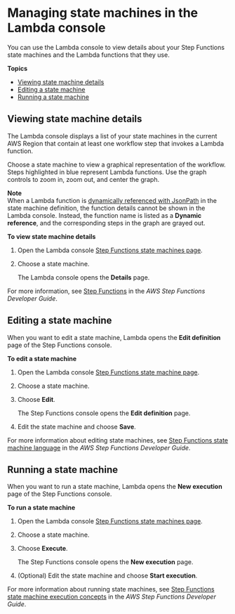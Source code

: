 # Managing state machines in the Lambda console<a name="stepfunctions-lc"></a>

You can use the Lambda console to view details about your Step Functions state machines and the Lambda functions that they use\.

**Topics**
+ [Viewing state machine details](#stepfunctions-configure)
+ [Editing a state machine](#stepfunctions-edit)
+ [Running a state machine](#stepfunctions-run)

## Viewing state machine details<a name="stepfunctions-configure"></a>

The Lambda console displays a list of your state machines in the current AWS Region that contain at least one workflow step that invokes a Lambda function\.

Choose a state machine to view a graphical representation of the workflow\. Steps highlighted in blue represent Lambda functions\. Use the graph controls to zoom in, zoom out, and center the graph\.

**Note**  
When a Lambda function is [dynamically referenced with JsonPath](https://docs.aws.amazon.com/step-functions/latest/dg/amazon-states-language-paths.html) in the state machine definition, the function details cannot be shown in the Lambda console\. Instead, the function name is listed as a **Dynamic reference**, and the corresponding steps in the graph are grayed out\.

**To view state machine details**

1. Open the Lambda console [Step Functions state machines page](https://console.aws.amazon.com/lambda/home#/stepfunctions)\.

1. Choose a state machine\.

   The Lambda console opens the **Details** page\.

For more information, see [Step Functions](https://docs.aws.amazon.com/step-functions/latest/dg/welcome.html) in the *AWS Step Functions Developer Guide*\.

## Editing a state machine<a name="stepfunctions-edit"></a>

When you want to edit a state machine, Lambda opens the **Edit definition** page of the Step Functions console\.

**To edit a state machine**

1. Open the Lambda console [Step Functions state machine page](https://console.aws.amazon.com/lambda/home#/functions)\.

1. Choose a state machine\.

1. Choose **Edit**\.

   The Step Functions console opens the **Edit definition** page\.

1. Edit the state machine and choose **Save**\.

For more information about editing state machines, see [Step Functions state machine language](https://docs.aws.amazon.com/step-functions/latest/dg/concepts-amazon-states-language.html) in the *AWS Step Functions Developer Guide*\.

## Running a state machine<a name="stepfunctions-run"></a>

When you want to run a state machine, Lambda opens the **New execution** page of the Step Functions console\.

**To run a state machine**

1. Open the Lambda console [Step Functions state machines page](https://console.aws.amazon.com/lambda/home#/stepfunctions)\.

1. Choose a state machine\.

1. Choose **Execute**\.

   The Step Functions console opens the **New execution** page\.

1. \(Optional\) Edit the state machine and choose **Start execution**\.

For more information about running state machines, see [Step Functions state machine execution concepts](https://docs.aws.amazon.com/step-functions/latest/dg/concepts-state-machine-executions.html) in the *AWS Step Functions Developer Guide*\.